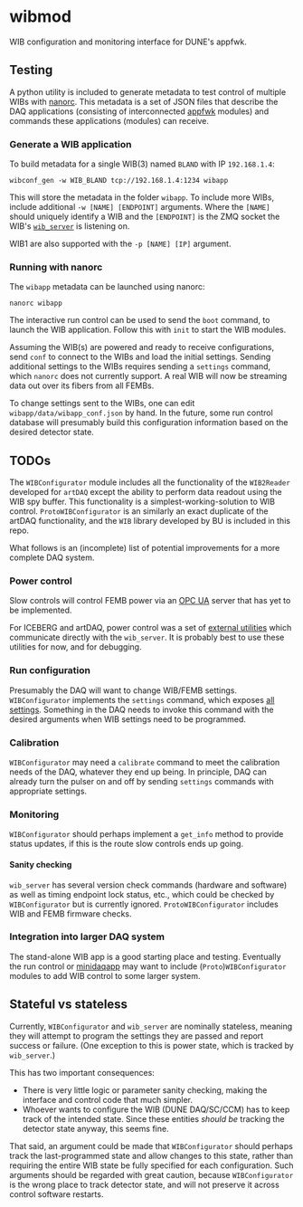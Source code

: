 # wibmod

WIB configuration and monitoring interface for DUNE's appfwk.

## Testing

A python utility is included to generate metadata to test control of multiple 
WIBs with [nanorc](https://github.com/DUNE-DAQ/nanorc). This metadata is a set
of JSON files that describe the DAQ applications (consisting of interconnected
[appfwk](https://github.com/DUNE-DAQ/appfwk) modules) and commands these 
applications (modules) can receive.

### Generate a WIB application

To build metadata for a single WIB(3) named `BLAND` with IP `192.168.1.4`:
```
wibconf_gen -w WIB_BLAND tcp://192.168.1.4:1234 wibapp
```
This will store the metadata in the folder `wibapp`. To include more WIBs,
include additional `-w [NAME] [ENDPOINT]` arguments. Where the `[NAME]` should
uniquely identify a WIB and the `[ENDPOINT]` is the ZMQ socket the WIB's 
[`wib_server`](https://github.com/DUNE-DAQ/dune-wib-firmware/tree/master/sw) is 
listening on. 

WIB1 are also supported with the `-p [NAME] [IP]` argument.

### Running with nanorc

The `wibapp` metadata can be launched using nanorc:
```
nanorc wibapp
```
The interactive run control can be used to send the `boot` command, to launch
the WIB application. Follow this with `init` to start the WIB modules. 

Assuming the WIB(s) are powered and ready to receive configurations, send `conf`
to connect to the WIBs and load the initial settings. Sending additional 
settings to the WIBs requires sending a `settings` command, which `nanorc` does 
not currently support. A real WIB will now be streaming data out over its fibers
from all FEMBs.

To change settings sent to the WIBs, one can edit `wibapp/data/wibapp_conf.json` 
by hand. In the future, some run control database will presumably build this
configuration information based on the desired detector state.

## TODOs

The `WIBConfigurator` module includes all the functionality of the `WIB2Reader`
developed for `artDAQ` except the ability to perform data readout using the WIB
spy buffer. This functionality is a simplest-working-solution to WIB control.
`ProtoWIBConfigurator` is an similarly an exact duplicate of the artDAQ 
functionality, and the `WIB` library developed by BU is included in this repo.

What follows is an (incomplete) list of potential improvements for a more
complete DAQ system.

### Power control

Slow controls will control FEMB power via an [OPC UA](https://documentation.unified-automation.com/uasdkcpp/1.7.4/html/index.html) 
server that has yet to be implemented. 

For ICEBERG and artDAQ, power control was a set of 
[external utilities](https://github.com/DUNE-DAQ/dune-wib-firmware/tree/master/sw)
which communicate directly with the `wib_server`. It is probably best to use
these utilities for now, and for debugging.

### Run configuration

Presumably the DAQ will want to change WIB/FEMB settings. `WIBConfigurator` 
implements the `settings` command, which exposes 
[all settings](schema/wibmod/wibconfigurator.jsonnet). 
Something in the DAQ needs to invoke this command with the desired arguments
when WIB settings need to be programmed.

### Calibration

`WIBConfigurator` may need a `calibrate` command to meet the calibration needs 
of the DAQ, whatever they end up being. In principle, DAQ can already turn the 
pulser on and off by sending `settings` commands with appropriate settings.

### Monitoring

`WIBConfigurator` should perhaps implement a `get_info` method to provide status
updates, if this is the route slow controls ends up going.

#### Sanity checking

`wib_server` has several version check commands (hardware and software) as well
as timing endpoint lock status, etc., which could be checked by `WIBConfigurator`
but is currently ignored. `ProtoWIBConfigurator` includes WIB and FEMB firmware
checks.

### Integration into larger DAQ system

The stand-alone WIB app is a good starting place and testing. Eventually
the run control or [minidaqapp](https://github.com/DUNE-DAQ/minidaqapp) may 
want to include (`Proto`)`WIBConfigurator` modules to add WIB control to some
larger system. 

## Stateful vs stateless

Currently, `WIBConfigurator` and `wib_server` are nominally stateless, meaning
they will attempt to program the settings they are passed and report success or
failure. (One exception to this is power state, which is tracked by `wib_server`.)

This has two important consequences:
* There is very little logic or parameter sanity checking, making the interface 
  and control code that much simpler.
* Whoever wants to configure the WIB (DUNE DAQ/SC/CCM) has to keep track of the
  intended state. Since these entities _should be_ tracking the detector state
  anyway, this seems fine.
  
That said, an argument could be made that `WIBConfigurator` should perhaps track
the last-programmed state and allow changes to this state, rather than requiring 
the entire WIB state be fully specified for each configuration. Such arguments
should be regarded with great caution, because `WIBConfigurator` is the wrong
place to track detector state, and will not preserve it across control software
restarts.
